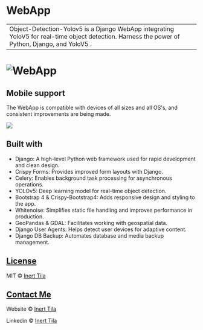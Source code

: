 # WebApp

<table>
<tr>
<td>
Object-Detection-Yolov5 is a Django WebApp integrating YoloV5 for real-time object detection. Harness the power of Python, Django, and YoloV5 .
</td>
</tr>
</table>

# ![WebApp](https://skaitech.al/wp-content/uploads/2024/10/ezgif.com-optimize-1.gif)

## Mobile support

The WebApp is compatible with devices of all sizes and all OS's, and consistent improvements are being made.

![](https://skaitech.al/wp-content/uploads/2024/10/ezgif.com-animated-gif-maker-1.gif)

## Built with

- Django: A high-level Python web framework used for rapid development and clean design.
- Crispy Forms: Provides improved form layouts with Django.
- Celery: Enables background task processing for asynchronous operations.
- YOLOv5: Deep learning model for real-time object detection.
- Bootstrap 4 & Crispy-Bootstrap4: Adds responsive design and styling to the app.
- Whitenoise: Simplifies static file handling and improves performance in production.
- GeoPandas & GDAL: Facilitates working with geospatial data.
- Django User Agents: Helps detect user devices for adaptive content.
- Django DB Backup: Automates database and media backup management.

## [License](https://github.com/inerttila/Object_Detection_YoloV5/blob/main/LICENSE)

MIT © [Inert Tila ](https://github.com/inerttila/Object_Detection_YoloV5/blob/main/LICENSE)

## [Contact Me ](https://inert.netlify.app)

Website © [Inert Tila ](https://inert.netlify.app)

Linkedin © [Inert Tila ](https://www.linkedin.com/in/inerttila)
